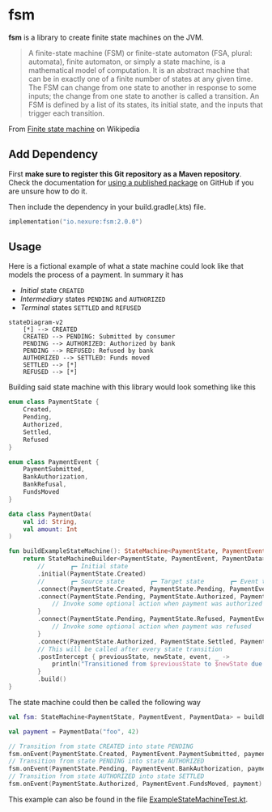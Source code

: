 # fsm
**fsm** is a library to create finite state machines on the JVM.

 > A finite-state machine (FSM) or finite-state automaton (FSA, plural: automata), finite automaton, or simply a state machine, is a mathematical model of computation. It is an abstract machine that can be in exactly one of a finite number of states at any given time. The FSM can change from one state to another in response to some inputs; the change from one state to another is called a transition. An FSM is defined by a list of its states, its initial state, and the inputs that trigger each transition.

From [Finite state machine](https://en.wikipedia.org/wiki/Finite-state_machine) on Wikipedia

## Add Dependency
First **make sure to register this Git repository as a Maven repository**. Check the documentation for [using a published package](https://docs.github.com/en/packages/working-with-a-github-packages-registry/working-with-the-gradle-registry#using-a-published-package) on GitHub if you are unsure how to do it. 

Then include the dependency in your build.gradle(.kts) file.
```kotlin
implementation("io.nexure:fsm:2.0.0")
```

 ## Usage
 Here is a fictional example of what a state machine could look like that models the process of a
 payment. In summary it has
 - _Initial_ state `CREATED`
 - _Intermediary_ states `PENDING` and `AUTHORIZED`
 - _Terminal_ states `SETTLED` and `REFUSED`

 ```mermaid
 stateDiagram-v2
     [*] --> CREATED
     CREATED --> PENDING: Submitted by consumer
     PENDING --> AUTHORIZED: Authorized by bank
     PENDING --> REFUSED: Refused by bank
     AUTHORIZED --> SETTLED: Funds moved
     SETTLED --> [*]
     REFUSED --> [*]
 ```

Building said state machine with this library would look something like this

```kotlin
enum class PaymentState {
    Created,
    Pending,
    Authorized,
    Settled,
    Refused
}

enum class PaymentEvent {
    PaymentSubmitted,
    BankAuthorization,
    BankRefusal,
    FundsMoved
}

data class PaymentData(
    val id: String,
    val amount: Int
)

fun buildExampleStateMachine(): StateMachine<PaymentState, PaymentEvent, PaymentData> {
    return StateMachineBuilder<PaymentState, PaymentEvent, PaymentData>()
        //       ┏━ Initial state
        .initial(PaymentState.Created)
        //       ┏━ Source state       ┏━ Target state       ┏━ Event triggering transition
        .connect(PaymentState.Created, PaymentState.Pending, PaymentEvent.PaymentSubmitted)
        .connect(PaymentState.Pending, PaymentState.Authorized, PaymentEvent.BankAuthorization) {
            // Invoke some optional action when payment was authorized
        }
        .connect(PaymentState.Pending, PaymentState.Refused, PaymentEvent.BankRefusal) {
            // Invoke some optional action when payment was refused
        }
        .connect(PaymentState.Authorized, PaymentState.Settled, PaymentEvent.FundsMoved)
        // This will be called after every state transition
        .postIntercept { previousState, newState, event, _ ->
            println("Transitioned from $previousState to $newState due to event $event")
        }
        .build()
}
```

 The state machine could then be called the following way

```kotlin
val fsm: StateMachine<PaymentState, PaymentEvent, PaymentData> = buildExampleStateMachine()

val payment = PaymentData("foo", 42)

// Transition from state CREATED into state PENDING
fsm.onEvent(PaymentState.Created, PaymentEvent.PaymentSubmitted, payment)
// Transition from state PENDING into state AUTHORIZED
fsm.onEvent(PaymentState.Pending, PaymentEvent.BankAuthorization, payment)
// Transition from state AUTHORIZED into state SETTLED
fsm.onEvent(PaymentState.Authorized, PaymentEvent.FundsMoved, payment)
```

This example can also be found in the file [ExampleStateMachineTest.kt](lib/src/test/kotlin/io/nexure/fsm/ExampleStateMachine.kt).
